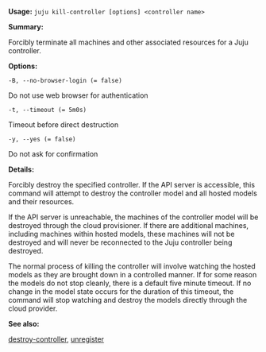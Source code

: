 **Usage:** `juju kill-controller [options] <controller name>`

**Summary:**

Forcibly terminate all machines and other associated resources for a Juju controller.

**Options:**

`-B, --no-browser-login (= false)`

Do not use web browser for authentication

`-t, --timeout (= 5m0s)`

Timeout before direct destruction

`-y, --yes (= false)`

Do not ask for confirmation

**Details:**

Forcibly destroy the specified controller. If the API server is accessible, this command will attempt to destroy the controller model and all hosted models and their resources.

If the API server is unreachable, the machines of the controller model will be destroyed through the cloud provisioner. If there are additional machines, including machines within hosted models, these machines will not be destroyed and will never be reconnected to the Juju controller being destroyed.

The normal process of killing the controller will involve watching the hosted models as they are brought down in a controlled manner. If for some reason the models do not stop cleanly, there is a default five minute timeout. If no change in the model state occurs for the duration of this timeout, the command will stop watching and destroy the models directly through the cloud provider.

**See also:**

[destroy-controller](https://discourse.jujucharms.com/t/command-destroy-controller/1708), [unregister](https://discourse.jujucharms.com/t/command-unregister/1846)
